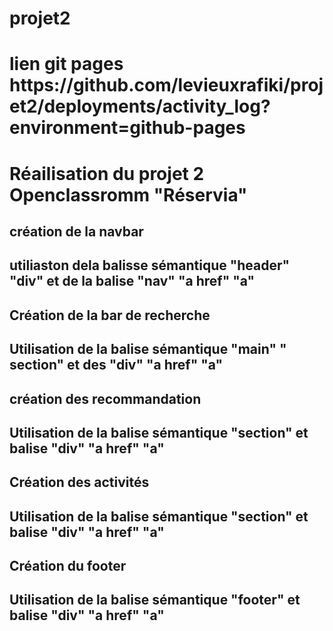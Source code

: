 # projet2

<h1>lien git pages https://github.com/levieuxrafiki/projet2/deployments/activity_log?environment=github-pages<h1>



<h1>Réailisation du projet 2 Openclassromm "Réservia"</h1>
<h2>création de la navbar<h2>
<p>utiliaston dela balisse sémantique "header"  "div" et de la balise "nav" "a href" "a"<p>
<h2>Création de la bar de recherche<h2>
<p>Utilisation de la balise sémantique "main" " section" et des "div" "a href" "a" <p>
<h2> création des recommandation <h2>
<p>Utilisation de la balise sémantique "section" et balise "div" "a href" "a"<p>
<h2>Création des activités<h2>
<p>Utilisation de la balise sémantique "section" et balise "div" "a href" "a"
<h2>Création du footer<h2>
<p>Utilisation de la balise sémantique "footer" et balise "div" "a href" "a"